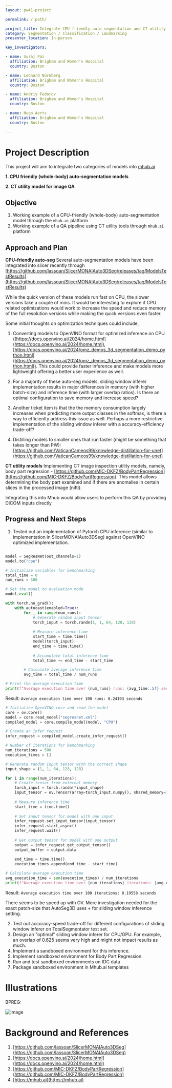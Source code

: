 ```yaml
---
layout: pw41-project

permalink: /:path/

project_title: Integrate CPU friendly auto segmentation and CT utility models into mhub
category: Segmentation / Classification / Landmarking
presenter_location: In-person

key_investigators:

- name: Suraj Pai
  affiliation: Brigham and Women's Hospital
  country: Boston

- name: Leonard Nürnberg
  affiliation: Brigham and Women's Hospital
  country: Boston

- name: Andriy Fedorov
  affiliation: Brigham and Women's Hospital
  country: Boston

- name: Hugo Aerts
  affiliation: Brigham and Women's Hospital
  country: Boston

---
```


# Project Description

<!-- Add a short paragraph describing the project. -->


This project will aim to integrate two categories of models into [mhub.ai](mhub.ai)

**1. CPU friendly (whole-body) auto-segmentation models**

**2. CT utility model for image QA**



## Objective

<!-- Describe here WHAT you would like to achieve (what you will have as end result). -->


1. Working example of a CPU-friendly (whole-body) auto-segmentation model through the `mhub.ai` platform
2. Working example of a QA pipeline using CT utility tools through `mhub.ai` platform




## Approach and Plan

<!-- Describe here HOW you would like to achieve the objectives stated above. -->


**CPU-friendly auto-seg**
Several auto-segmentation models have been integrated into slicer recently through [https://github.com/lassoan/SlicerMONAIAuto3DSeg/releases/tag/ModelsTestResults](https://github.com/lassoan/SlicerMONAIAuto3DSeg/releases/tag/ModelsTestResults)

While the quick version of these models run fast on CPU, the slower versions take a couple of mins. It would be interesting to explore if CPU related optimizations would work to increase the speed and reduce memory of the full resolution versions while making the quick versions even faster. 

Some initial thoughts on optimization techniques could include,
1. Converting models to OpenVINO format for optimized inference on CPU ([https://docs.openvino.ai/2024/home.html](https://docs.openvino.ai/2024/home.html), [https://docs.openvino.ai/2024/omz_demos_3d_segmentation_demo_python.html](https://docs.openvino.ai/2024/omz_demos_3d_segmentation_demo_python.html)). This could provide faster inference and make models more lightweight offering a better user experience as well. 

2. For a majority of these auto-seg models, sliding window inferer implementation results in major differences in memory (with higher batch-size) and inference time (with larger overlap ratios). Is there an optimal configuration to save memory and increase speed? 
3. Another ticket item is that the the memory consumption largely increases when predicting more output classes in the softmax, is there a way to efficienlty address this issue as well. Perhaps a more restrictive implementation of the sliding window inferer with a accuracy-efficiency trade-off?
4. Distilling models to smaller ones that run faster (might be something that takes longer than PW): [https://github.com/VaticanCameos99/knowledge-distillation-for-unet](https://github.com/VaticanCameos99/knowledge-distillation-for-unet)


**CT utility models**
Implementing CT image inspection utility models, namely, body part regression - [https://github.com/MIC-DKFZ/BodyPartRegression](https://github.com/MIC-DKFZ/BodyPartRegression). This model allows determining the body part examined and if there are anomalies in certain slices in the processed image (nifti). 


Integrating this into Mhub would allow users to perform this QA by providing DICOM inputs directly




## Progress and Next Steps

<!-- Update this section as you make progress, describing of what you have ACTUALLY DONE.
     If there are specific steps that you could not complete then you can describe them here, too. -->

1. Tested out an implementation of Pytorch CPU inference (similar to implementation in SlicerMONAIAuto3DSeg) against OpenVINO optimized implementation. 

```python

model = SegResNet(out_channels=1)
model.to("cpu")

# Initialize variables for benchmarking
total_time = 0
num_runs = 500

# Set the model to evaluation mode
model.eval()

with torch.no_grad():
    with autocast(enabled=True):
        for _ in range(num_runs):
            # Generate random input tensor
            torch_input = torch.randn(1, 1, 64, 128, 128)
            
            # Measure inference time
            start_time = time.time()
            model(torch_input)
            end_time = time.time()
            
            # Accumulate total inference time
            total_time += end_time - start_time

        # Calculate average inference time
        avg_time = total_time / num_runs

# Print the average execution time
print(f"Average execution time over {num_runs} runs: {avg_time:.5f} seconds")

```

Result:
`Average execution time over 100 runs: 0.24193 seconds`


```python
# Initialize OpenVINO core and read the model
core = ov.Core()
model = core.read_model("segresnet.xml")
compiled_model = core.compile_model(model, "CPU")

# Create an infer request
infer_request = compiled_model.create_infer_request()

# Number of iterations for benchmarking
num_iterations = 500
execution_times = []

# Generate random input tensor with the correct shape
input_shape = (1, 1, 64, 128, 128)

for i in range(num_iterations):
    # Create tensor from external memory
    torch_input = torch.randn(*input_shape)
    input_tensor = ov.Tensor(array=torch_input.numpy(), shared_memory=True)
    
    # Measure inference time
    start_time = time.time()
    
    # Set input tensor for model with one input
    infer_request.set_input_tensor(input_tensor)
    infer_request.start_async()
    infer_request.wait()
    
    # Get output tensor for model with one output
    output = infer_request.get_output_tensor()
    output_buffer = output.data
    
    end_time = time.time()
    execution_times.append(end_time - start_time)

# Calculate average execution time
avg_execution_time = sum(execution_times) / num_iterations
print(f"Average execution time over {num_iterations} iterations: {avg_execution_time:.5f} seconds")
```

Result:
`Average execution time over 100 iterations: 0.19558 seconds`

There seems to be speed up with OV. More investigation needed for the exact patch-size that AutoSeg3D uses + for sliding window inference setting.

2. Test out accuracy-speed trade-off for different configurations of sliding window inferer on TotalSegmentator test set. 
3. Design an "optimal" sliding window inferer for CPU/GPU. For example, an overlap of 0.625 seems very high and might not impact results as much. 
4. Implement a sandboxed environment for this inference.
5. Implement sandboxed environment for Body Part Regression. 
6. Run and test sandboxed environments on IDC data
7. Package sandboxed environment in Mhub.ai templates



# Illustrations

<!-- Add pictures and links to videos that demonstrate what has been accomplished. -->



BPREG:

![image](https://github.com/NA-MIC/ProjectWeek/assets/10467804/db57f0d3-6e36-4bb1-85a8-93089f158f68)




# Background and References

<!-- If you developed any software, include link to the source code repository.
     If possible, also add links to sample data, and to any relevant publications. -->


1. [https://github.com/lassoan/SlicerMONAIAuto3DSeg](https://github.com/lassoan/SlicerMONAIAuto3DSeg)
2. [https://docs.openvino.ai/2024/home.html](https://docs.openvino.ai/2024/home.html)
3. [https://github.com/MIC-DKFZ/BodyPartRegression](https://github.com/MIC-DKFZ/BodyPartRegression)
4. [https://mhub.ai](https://mhub.ai)

